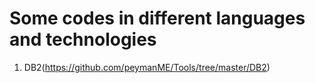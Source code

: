 # Some codes in different languages and technologies

1. DB2(https://github.com/peymanME/Tools/tree/master/DB2)